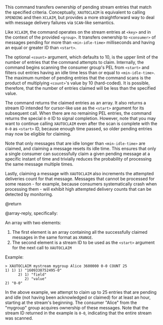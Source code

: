 This command transfers ownership of pending stream entries that match the specified criteria. Conceptually, `XAUTOCLAIM`  is equivalent to calling `XPENDING` and then `XCLAIM`, but provides a more straightforward way to deal with message delivery failures via `SCAN`-like semantics.

Like `XCLAIM`, the command operates on the stream entries at `<key>` and in the context of the provided `<group>`. It transfers ownership to `<consumer>` of messages pending for more than `<min-idle-time>` milliseconds and having an equal or greater ID than `<start>`. 

The optional `<count>` argument, which defaults to 10, is the upper limit of the number of entries that the command attempts to claim. Internally, the command begins scanning the consumer group's PEL from `<start>` and filters out entries having an idle time less than or equal to `<min-idle-time>`. The maximum number of pending entries that the command scans is the product of multiplying `<count>`'s value by 10 (hard-coded). It is possible, therefore, that the number of entries claimed will be less than the specified value.

The command returns the claimed entries as an array. It also returns a stream ID intended for cursor-like use as the `<start>` argument for its subsequent call. When there are no remaining PEL entries, the command returns the special `0-0` ID to signal completion. However, note that you may want to continue calling `XAUTOCLAIM` even after the scan is complete with the `0-0` as `<start>` ID, because enough time passed, so older pending entries may now be eligible for claiming.

Note that only messages that are idle longer than `<min-idle-time>` are claimed, and claiming a message resets its idle time. This ensures that only a single consumer can successfully claim a given pending message at a specific instant of time and trivially reduces the probability of processing the same message multiple times.

Lastly, claiming a message with `XAUTOCLAIM` also increments the attempted deliveries count for that message. Messages that cannot be processed for some reason - for example, because consumers systematically crash when processing them - will exhibit high attempted delivery counts that can be detected by monitoring.

@return

@array-reply, specifically:

An array with two elements:

1. The first element is an array containing all the successfully claimed messages in the same format as `XRANGE`.
2. The second element is a stream ID to be used as the `<start>` argument for the next call to `XAUTOCLAIM`

Example:

```
> XAUTOCLAIM mystream mygroup Alice 3600000 0-0 COUNT 25
1) 1) 1) "1609338752495-0"
      2) 1) "field"
         2) "value"
2) "0-0"
```

In the above example, we attempt to claim up to 25 entries that are pending and idle (not having been acknowledged or claimed) for at least an hour, starting at the stream's beginning. The consumer "Alice" from the "mygroup" group acquires ownership of these messages. Note that the stream ID returned in the example is `0-0`, indicating that the entire stream was scanned.
